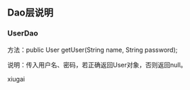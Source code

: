 ## Dao层说明

### UserDao

方法：public User getUser(String name, String password);

说明：传入用户名、密码，若正确返回User对象，否则返回null。


xiugai
